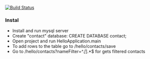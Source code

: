 [![Build Status](https://travis-ci.org/romanneklesa/hellobackend.svg?branch=master)](https://travis-ci.org/romanneklesa/localdata)




  ### Instal

 - Install and run mysql server
 - Create "contact" database: CREATE DATABASE contact;
 - Open project and run HelloApplication.main
 - To add rows to the table go to /hello/contacts/save
 - Go to /hello/contacts?nameFilter=^.*[*].*$ for gets filtered contacts
